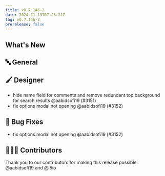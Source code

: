 ```yaml
---
title: v0.7.146-2
date: 2024-11-13T07:23:21Z
tag: v0.7.146-2
prerelease: false
---
```


## What's New
## 🔤 General
## 🖌️ Designer

- hide name field for comments and remove redundant top background for search results @aabidsofi19 (#3151)
- fix options modal not opening @aabidsofi19 (#3152)

## 🐛 Bug Fixes

- fix options modal not opening @aabidsofi19 (#3152)

## 👨🏽‍💻 Contributors

Thank you to our contributors for making this release possible:
@aabidsofi19 and @l5io
